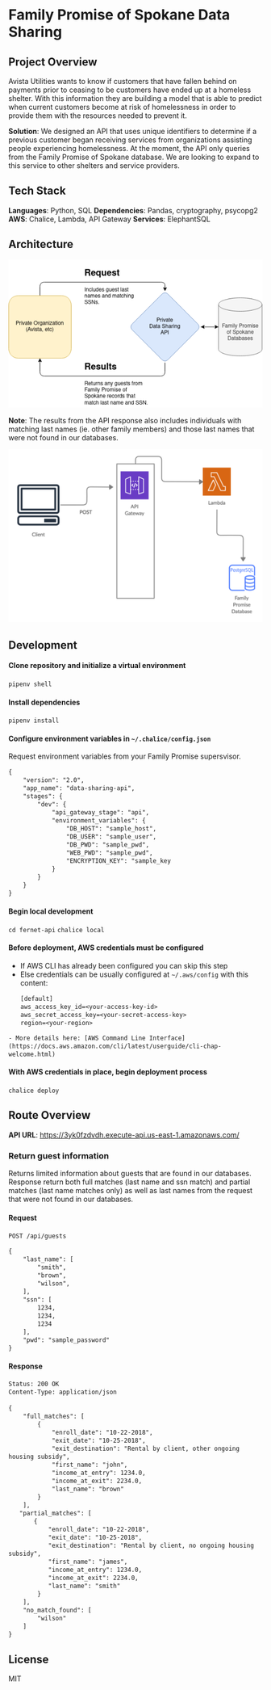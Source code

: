 # Family Promise of Spokane Data Sharing
## Project Overview
Avista Utilities wants to know if customers that have fallen behind on payments prior to ceasing to be customers have ended up at a homeless shelter. With this information they are building a model that is able to predict when current customers become at risk of homelessness in order to provide them with the resources needed to prevent it.

**Solution**: We designed an API that uses unique identifiers to determine if a previous customer began receiving services from organizations assisting people experiencing homelessness. At the moment, the API only queries from the Family Promise of Spokane database. We are looking to expand to this service to other shelters and service providers.

## Tech Stack
**Languages**: Python, SQL
**Dependencies**: Pandas, cryptography, psycopg2
**AWS**: Chalice, Lambda, API Gateway
**Services**: ElephantSQL 

## Architecture
![Non-technical Diagram](./diagrams/non-tech-diagram.png)

**Note**: The results from the API response also includes individuals with matching last names (ie. other family members) and those last names that were not found in our databases.

![Architecture Diagram](./diagrams/fampromarch.png)

## Development
#### Clone repository and initialize a virtual environment
`pipenv shell`

#### Install dependencies
`pipenv install`

#### Configure environment variables in `~/.chalice/config.json`
Request environment variables from your Family Promise supersvisor.
```
{
    "version": "2.0",
    "app_name": "data-sharing-api",
    "stages": {
        "dev": {
            "api_gateway_stage": "api",
            "environment_variables": {
                "DB_HOST": "sample_host",
                "DB_USER": "sample_user",
                "DB_PWD": "sample_pwd",
                "WEB_PWD": "sample_pwd",
                "ENCRYPTION_KEY": "sample_key
            }
        }
    }
}
```

#### Begin local development
`cd fernet-api`
`chalice local`

#### Before deployment, AWS credentials must be configured
   - If AWS CLI has already been configured you can skip this step
   - Else credentials can be usually configured at `~/.aws/config` with this content:
      ```
      [default]
      aws_access_key_id=<your-access-key-id>
      aws_secret_access_key=<your-secret-access-key>
      region=<your-region>
      ```
    - More details here: [AWS Command Line Interface](https://docs.aws.amazon.com/cli/latest/userguide/cli-chap-welcome.html)

#### With AWS credentials in place, begin deployment process
`chalice deploy`

## Route Overview

**API URL**:
https://3yk0fzdvdh.execute-api.us-east-1.amazonaws.com/

### Return guest information

Returns limited information about guests that are found in our databases. Response return both full matches (last name and ssn match) and partial matches (last name matches only) as well as last names from the request that were not found in our databases.

#### Request
`POST /api/guests`
```
{
    "last_name": [
        "smith", 
        "brown",
        "wilson",
    ],
    "ssn": [
        1234, 
        1234,
        1234
    ],
    "pwd": "sample_password"
}
```

#### Response
```
Status: 200 OK
Content-Type: application/json

{
    "full_matches": [
        {
            "enroll_date": "10-22-2018",
            "exit_date": "10-25-2018",
            "exit_destination": "Rental by client, other ongoing housing subsidy",
            "first_name": "john",
            "income_at_entry": 1234.0,
            "income_at_exit": 2234.0,
            "last_name": "brown"
        }
    ],
   "partial_matches": [
       {
           "enroll_date": "10-22-2018",
           "exit_date": "10-25-2018",
           "exit_destination": "Rental by client, no ongoing housing subsidy",
           "first_name": "james",
           "income_at_entry": 1234.0,
           "income_at_exit": 2234.0,
           "last_name": "smith"
        }
    ],
    "no_match_found": [
        "wilson"
    ]
}
```

## License
MIT
